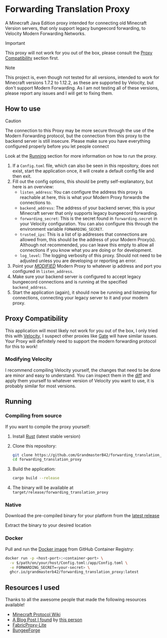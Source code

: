 # Forwarding Translation Proxy

A Minecraft Java Edition proxy intended for connecting old Minecraft Version servers, that only support legacy bungeecord forwarding, to Velocity Modern Forwarding Networks.

> [!IMPORTANT]
> This proxy will not work for you out of the box, please consult the [Proxy Compatibility](#proxy-compatibility) section first.

> [!NOTE]
> This project is, even though not tested for all versions, intended to work for Minecraft versions 1.7.2 to 1.12.2, as these are supported by Velocity, but don't support Modern Forwarding.
> As I am not testing all of these versions, please report any issues and I will get to fixing them.

## How to use

> [!CAUTION]
> The connection to this Proxy may be more secure through the use of the Modern Forwarding protocol,
> but the connection from this proxy to the backend server is still insecure.
> Please make sure you have everything configured properly before you let people connect

Look at the [Running](#running) section for more information on how to run the proxy.

1. If a `Config.toml` file, which can also be seen in this repository, does not exist, start the application once, it will create a default config file and then exit.
2. Fill out the config options, this should be pretty self-explanatory, but here is an overview:
    - `listen_address`: You can configure the address this proxy is reachable at here, this is what your Modern Proxy forwards the connections to.
    - `backend_address`: The address of your backend server, this is your Minecraft server that only supports legacy bungeecord forwarding.
    - `forwarding_secret`: This is the secret found in `forwarding.secret` in your Velocity configuration. You can also configure this through the environment variable `FORWARDING_SECRET`.
    - `trusted_ips`: This is a list of ip addresses that connections are allowed from, this should be the address of your Modern Proxy(s). Although not recommended, you can leave this empty to allow all connections if you know what you are doing or for development.
    - `log_level`: The logging verbosity of this proxy. Should not need to be adjusted unless you are developing or reporting an error.
3. Point your [*MODIFIED*](#proxy-compatibility) Modern Proxy to whatever ip address and port you configured in `listen_address`.
4. Make sure your backend server is configured to accept legacy bungeecord connections and is running at the specified `backend_address`.
5. Start the application (again), it should now be running and listening for connections, connecting your legacy server to it and your modern proxy.

## Proxy Compatibility

This application will most likely not work for you out of the box, I only tried this with [Velocity](https://papermc.io/software/velocity), I suspect other proxies like [Gate](https://gate.minekube.com/) will have similar issues. Your Proxy will definitely need to support the modern forwarding protocol for this to work!

### Modifying Velocity

I recommend compiling Velocity yourself, the changes that need to be done are minor and easy to understand. You can inspect them in the [diff](https://github.com/PaperMC/Velocity/compare/dev/3.0.0...GrandmasterB42:Velocity:dev/3.0.0) and apply them yourself to whatever version of Velocity you want to use, it is probably similar for most versions.

## Running

### Compiling from source

If you want to compile the proxy yourself:

1. Install [Rust](https://rust-lang.org/tools/install/) (latest stable version)
2. Clone this repository:

   ```bash
   git clone https://github.com/GrandmasterB42/forwarding_translation_proxy.git
   cd forwarding_translation_proxy
   ```

3. Build the application:

   ```bash
   cargo build --release
   ```

4. The binary will be available at `target/release/forwarding_translation_proxy`

### Native

Download the pre-compiled binary for your platform from the [latest release](https://github.com/GrandmasterB42/forwarding_translation_proxy/releases/latest)

Extract the binary to your desired location

### Docker

Pull and run the [Docker image](ghcr.io/grandmasterb42/minecraft-forwarding-translation-proxy:latest) from GitHub Container Registry:

```bash
docker run -p <host-port>:<container-port> \
  -v $/path/on/your/host/Config.toml:/app/Config.toml \
  -e FORWARDING_SECRET=<your-secret> \
  ghcr.io/grandmasterb42/forwarding_translation_proxy:latest
```

## Resources I used

Thanks to all the awesome people that made the following resources available!

- [Minecraft Protocol Wiki](https://minecraft.wiki/w/Java_Edition_protocol)
- [A Blog Post I found](https://ashhhleyyy.dev/blog/2022-06-27-velocity-information-forwarding) by [this person](https://ashhhleyyy.dev/)
- [FabricProxy-Lite](https://github.com/OKTW-Network/FabricProxy-Lite/)
- [BungeeForge](https://github.com/caunt/BungeeForge)
